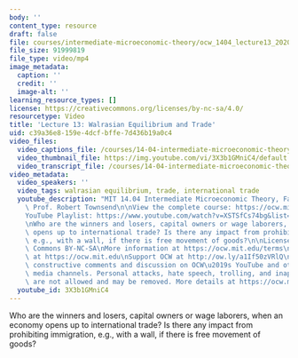 ```yaml
---
body: ''
content_type: resource
draft: false
file: courses/intermediate-microeconomic-theory/ocw_1404_lecture13_2020oct22_360p_16_9.mp4
file_size: 91999819
file_type: video/mp4
image_metadata:
  caption: ''
  credit: ''
  image-alt: ''
learning_resource_types: []
license: https://creativecommons.org/licenses/by-nc-sa/4.0/
resourcetype: Video
title: 'Lecture 13: Walrasian Equilibrium and Trade'
uid: c39a36e8-159e-4dcf-bffe-7d436b19a0c4
video_files:
  video_captions_file: /courses/14-04-intermediate-microeconomic-theory-fall-2020/1Bn4_RDGcRW81CjT8JUjKjVfvOYUBojTZ_transcript.webvtt
  video_thumbnail_file: https://img.youtube.com/vi/3X3b1GMniC4/default.jpg
  video_transcript_file: /courses/14-04-intermediate-microeconomic-theory-fall-2020/1Bn4_RDGcRW81CjT8JUjKjVfvOYUBojTZ_transcript.pdf
video_metadata:
  video_speakers: ''
  video_tags: walrasian equilibrium, trade, international trade
  youtube_description: "MIT 14.04 Intermediate Microeconomic Theory, Fall 2020\nInstructor:\
    \ Prof. Robert Townsend\n\nView the complete course: https://ocw.mit.edu/courses/14-04-intermediate-microeconomic-theory-fall-2020/\n\
    YouTube Playlist: https://www.youtube.com/watch?v=XSTSfCs74bg&list=PLUl4u3cNGP63wnrKge9vllow3Y2OOOKqF\n\
    \nWho are the winners and losers, capital owners or wage laborers, when an economy\
    \ opens up to international trade? Is there any impact from prohibiting immigration,\
    \ e.g., with a wall, if there is free movement of goods?\n\nLicense: Creative\
    \ Commons BY-NC-SA\nMore information at https://ocw.mit.edu/terms\nMore courses\
    \ at https://ocw.mit.edu\nSupport OCW at http://ow.ly/a1If50zVRlQ\n\nWe encourage\
    \ constructive comments and discussion on OCW\u2019s YouTube and other social\
    \ media channels. Personal attacks, hate speech, trolling, and inappropriate comments\
    \ are not allowed and may be removed. More details at https://ocw.mit.edu/comments."
  youtube_id: 3X3b1GMniC4
---
```

Who are the winners and losers, capital owners or wage laborers, when an economy opens up to international trade? Is there any impact from prohibiting immigration, e.g., with a wall, if there is free movement of goods?